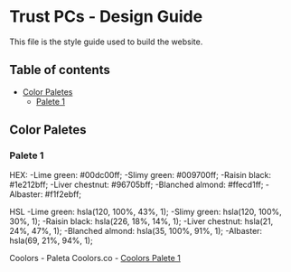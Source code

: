 # Trust PCs - Design Guide

This file is the style guide used to build the website. 

## Table of contents

- [Color Paletes](#color-paletes)
  - [Palete 1](#palete-1)

## Color Paletes

### Palete 1
  HEX:
    -Lime green: #00dc00ff;
    -Slimy green: #009700ff;
    -Raisin black: #1e212bff;
    -Liver chestnut: #96705bff;
    -Blanched almond: #ffecd1ff;
    -Albaster: #f1f2ebff;
    
  HSL
    -Lime green: hsla(120, 100%, 43%, 1);
    -Slimy green: hsla(120, 100%, 30%, 1);
    -Raisin black: hsla(226, 18%, 14%, 1);
    -Liver chestnut: hsla(21, 24%, 47%, 1);
    -Blanched almond: hsla(35, 100%, 91%, 1);
    -Albaster: hsla(69, 21%, 94%, 1);
    
  Coolors
    - Paleta Coolors.co - [Coolors Palete 1](https://coolors.co/00dc00-009700-1e212b-96705b-ffecd1-f1f2eb)
    
